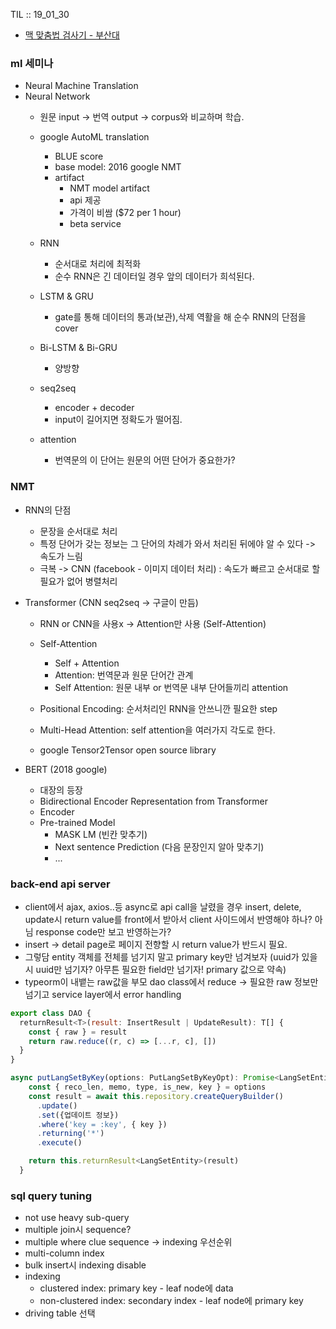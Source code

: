 TIL :: 19_01_30
- [맥 맞춤법 검사기 - 부산대](https://github.com/fallroot/dandy)

### ml 세미나
- Neural Machine Translation
- Neural Network
  - 원문 input -> 번역 output -> corpus와 비교하며 학습.
  - google AutoML translation
    - BLUE score 
    - base model: 2016 google NMT
    - artifact
      - NMT model artifact
      - api 제공
      - 가격이 비쌈 ($72 per 1 hour)
      - beta service

  - RNN
    - 순서대로 처리에 최적화
    - 순수 RNN은 긴 데이터일 경우 앞의 데이터가 희석된다.
  - LSTM & GRU
    - gate를 통해 데이터의 통과(보관),삭제 역활을 해 순수 RNN의 단점을 cover
  - Bi-LSTM & Bi-GRU
    - 양방향
  - seq2seq
    - encoder + decoder
    - input이 길어지면 정확도가 떨어짐.
  - attention
    - 번역문의 이 단어는 원문의 어떤 단어가 중요한가?

### NMT
- RNN의 단점
  - 문장을 순서대로 처리
  - 특정 단어가 갖는 정보는 그 단어의 차례가 와서 처리된 뒤에야 알 수 있다 -> 속도가 느림
  - 극복 -> CNN (facebook - 이미지 데이터 처리) : 속도가 빠르고 순서대로 할 필요가 없어 병렬처리

- Transformer (CNN seq2seq -> 구글이 만듬)
  - RNN or CNN을 사용x -> Attention만 사용 (Self-Attention)
  - Self-Attention
    - Self + Attention
    - Attention: 번역문과 원문 단어간 관계
    - Self Attention: 원문 내부 or 번역문 내부 단어들끼리 attention

  - Positional Encoding: 순서처리인 RNN을 안쓰니깐 필요한 step
  - Multi-Head Attention: self attention을 여러가지 각도로 한다.
  - google Tensor2Tensor open source library


- BERT (2018 google)
  - 대장의 등장
  - Bidirectional Encoder Representation from Transformer
  - Encoder
  - Pre-trained Model
    - MASK LM (빈칸 맞추기)
    - Next sentence Prediction (다음 문장인지 알아 맞추기)
    - ...


### back-end api server
- client에서 ajax, axios..등 async로 api call을 날렸을 경우 insert, delete, update시 return value를 front에서 받아서 client 사이드에서 반영해야 하나? 아님 response code만 보고 반영하는가?
- insert -> detail page로 페이지 전향할 시 return value가 반드시 필요.
- 그렇담 entity 객체를 전체를 넘기지 말고 primary key만 넘겨보자 (uuid가 있을 시 uuid만 넘기자? 아무튼 필요한 field만 넘기자! primary 값으로 약속)
- typeorm이 내뱉는 raw값을 부모 dao class에서 reduce -> 필요한 raw 정보만 넘기고 service layer에서 error handling
```js
export class DAO {
  returnResult<T>(result: InsertResult | UpdateResult): T[] {
    const { raw } = result
    return raw.reduce((r, c) => [...r, c], [])
  }
}

async putLangSetByKey(options: PutLangSetByKeyOpt): Promise<LangSetEntity[]> {
    const { reco_len, memo, type, is_new, key } = options
    const result = await this.repository.createQueryBuilder()
      .update()
      .set({업데이트 정보})
      .where('key = :key', { key })
      .returning('*')
      .execute()

    return this.returnResult<LangSetEntity>(result)
  }
```

### sql query tuning
- not use heavy sub-query
- multiple join시 sequence?
- multiple where clue sequence -> indexing 우선순위
- multi-column index
- bulk insert시 indexing disable
- indexing
  - clustered index: primary key - leaf node에 data
  - non-clustered index: secondary index - leaf node에 primary key
- driving table 선택